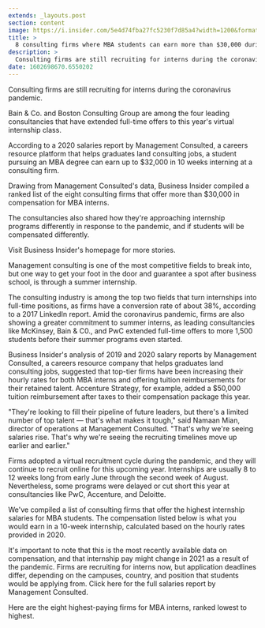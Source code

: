 ```yaml
--- 
extends: _layouts.post 
section: content 
image: https://i.insider.com/5e4d74fba27fc5230f7d85a4?width=1200&format=jpeg 
title: > 
  8 consulting firms where MBA students can earn more than $30,000 during their internships 
description: > 
  Consulting firms are still recruiting for interns during the coronavirus pandemic.Drawing from Management Consulted's data, Business Insider compiled a ranked list of the eight consulting firms that offer more than $30,000 in compensation for MBA interns.We've compiled a list of consulting firms that offer the highest internship salaries for MBA students.Firms are recruiting for interns now, but application deadlines differ, depending on the campuses, country, and position that students would be applying from.Here are the eight highest-paying firms for MBA interns, ranked lowest to highest. 
date: 1602698670.6550202 
--- 
```

Consulting firms are still recruiting for interns during the coronavirus pandemic.

Bain & Co. and Boston Consulting Group are among the four leading consultancies that have extended full-time offers to this year's virtual internship class.

According to a 2020 salaries report by Management Consulted, a careers resource platform that helps graduates land consulting jobs, a student pursuing an MBA degree can earn up to $32,000 in 10 weeks interning at a consulting firm.

Drawing from Management Consulted's data, Business Insider compiled a ranked list of the eight consulting firms that offer more than $30,000 in compensation for MBA interns.

The consultancies also shared how they're approaching internship programs differently in response to the pandemic, and if students will be compensated differently.

Visit Business Insider's homepage for more stories.

Management consulting is one of the most competitive fields to break into, but one way to get your foot in the door and guarantee a spot after business school, is through a summer internship.

The consulting industry is among the top two fields that turn internships into full-time positions, as firms have a conversion rate of about 38%, according to a 2017 LinkedIn report. Amid the coronavirus pandemic, firms are also showing a greater commitment to summer interns, as leading consultancies like McKinsey, Bain & C0., and PwC extended full-time offers to more 1,500 students before their summer programs even started.

Business Insider's analysis of 2019 and 2020 salary reports by Management Consulted, a careers resource company that helps graduates land consulting jobs, suggested that top-tier firms have been increasing their hourly rates for both MBA interns and offering tuition reimbursements for their retained talent. Accenture Strategy, for example, added a $50,000 tuition reimbursement after taxes to their compensation package this year.

"They're looking to fill their pipeline of future leaders, but there's a limited number of top talent — that's what makes it tough," said Namaan Mian, director of operations at Management Consulted. "That's why we're seeing salaries rise. That's why we're seeing the recruiting timelines move up earlier and earlier."

Firms adopted a virtual recruitment cycle during the pandemic, and they will continue to recruit online for this upcoming year. Internships are usually 8 to 12 weeks long from early June through the second week of August. Nevertheless, some programs were delayed or cut short this year at consultancies like PwC, Accenture, and Deloitte.

We've compiled a list of consulting firms that offer the highest internship salaries for MBA students. The compensation listed below is what you would earn in a 10-week internship, calculated based on the hourly rates provided in 2020.

It's important to note that this is the most recently available data on compensation, and that internship pay might change in 2021 as a result of the pandemic. Firms are recruiting for interns now, but application deadlines differ, depending on the campuses, country, and position that students would be applying from. Click here for the full salaries report by Management Consulted.

Here are the eight highest-paying firms for MBA interns, ranked lowest to highest.